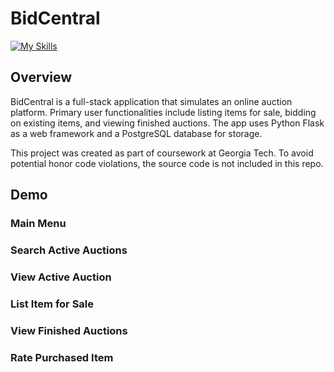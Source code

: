 # BidCentral 

[![My Skills](https://skillicons.dev/icons?i=py,postgres,js,html,css,docker)](#)

## Overview

BidCentral is a full-stack application that simulates an online auction platform. Primary user functionalities include listing items for sale, bidding on existing items, and viewing finished auctions. The app uses Python Flask as a web framework and a PostgreSQL database for storage. 

This project was created as part of coursework at Georgia Tech. To avoid potential honor code violations, the source code is not included in this repo. 

## Demo

### Main Menu

### Search Active Auctions 

### View Active Auction 

### List Item for Sale 

### View Finished Auctions 

### Rate Purchased Item 




